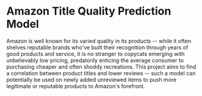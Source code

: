 # Amazon Title Quality Prediction Model

Amazon is well known for its varied quality in its products -- while it often shelves reputable brands who've built their recognition through years of good products and service, it is no stranger to copycats emerging with unbelievably low pricing, predatorily enticing the average consumer to purchasing cheaper and often shoddy recreations. This project aims to find a correlation between product titles and lower reviews -- such a model can potentially be used on newly added unreviewed items to push more legitimate or reputable products to Amazon's forefront.